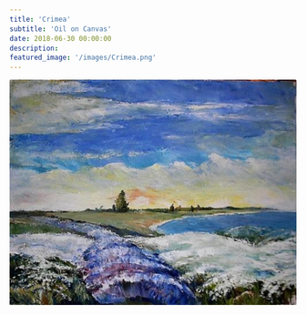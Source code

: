 ```yaml
---
title: 'Crimea'
subtitle: 'Oil on Canvas'
date: 2018-06-30 00:00:00
description:
featured_image: '/images/Crimea.png'
---
```


![](/images/Crimea.png)
